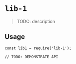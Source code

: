 # `lib-1`

> TODO: description

## Usage

```
const lib1 = require('lib-1');

// TODO: DEMONSTRATE API
```
